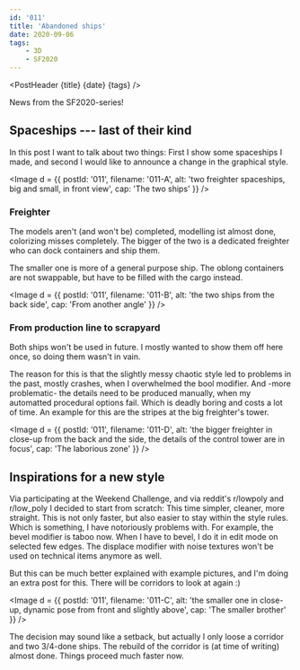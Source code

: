 ```yaml
---
id: '011'
title: 'Abandoned ships'
date: 2020-09-06
tags:
    - 3D
    - SF2020
---
```




<script>
    import Image from '$lib/Image.svelte'
	import PostHeader from '$lib/PostHeader.svelte'
</script>



<PostHeader {title} {date} {tags} />

News from the SF2020-series!

## Spaceships --- last of their kind

In this post I want to talk about two things: First I show some spaceships I made, and second I would like to announce a change in the graphical style.

<Image d = {{ postId: '011', filename: '011-A',
	alt: 'two freighter spaceships, big and small, in front view',
	cap: 'The two ships'
}} />

### Freighter

The models aren't (and won't be) completed, modelling ist almost done, colorizing misses completely. The bigger of the two is a dedicated freighter who can dock containers and ship them.

The smaller one is more of a general purpose ship. The oblong containers are not swappable, but have to be filled with the cargo instead.

<Image d = {{ postId: '011', filename: '011-B',
	alt: 'the two ships from the back side',
	cap: 'From another angle'
}} />

### From production line to scrapyard

Both ships won't be used in future. I mostly wanted to show them off here once, so doing them wasn't in vain.

The reason for this is that the slightly messy chaotic style led to problems in the past, mostly crashes, when I overwhelmed the bool modifier. And -more problematic- the details need to be produced manually, when my automatted procedural options fail. Which is deadly boring and costs a lot of time. An example for this are the stripes at the big freighter's tower.

<Image d = {{ postId: '011', filename: '011-D',
	alt: 'the bigger freighter in close-up from the back and the side, the details of the control tower are in focus',
	cap: 'The laborious zone'
}} />

## Inspirations for a new style

Via participating at the Weekend Challenge, and via reddit's r/lowpoly and r/low_poly I decided to start from scratch: This time simpler, cleaner, more straight. This is not only faster, but also easier to stay within the style rules. Which is something, I have notoriously problems with. For example, the bevel modifier is taboo now. When I have to bevel, I do it in edit mode on selected few edges. The displace modifier with noise textures won't be used on technical items anymore as well.

But this can be much better explained with example pictures, and I'm doing an extra post for this. There will be corridors to look at again :)

<Image d = {{ postId: '011', filename: '011-C',
	alt: 'the smaller one in close-up, dynamic pose from front and slightly above',
	cap: 'The smaller brother'
}} />

The decision may sound like a setback, but actually I only loose a corridor and two 3/4-done ships. The rebuild of the corridor is (at time of writing) almost done. Things proceed much faster now.

